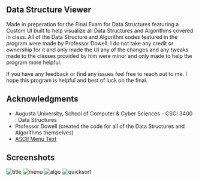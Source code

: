 ## Data Structure Viewer

Made in preperation for the Final Exam for Data Structures featuring a Custom UI built to help visualize all Data Structures
and Algorithms covered in class. All of the Data Structure and Algorithm codes featured in the program were made by Professor
Dowell. I do not take any credit or ownership for it and only made the UI any of the changes and any tweaks made to the classes 
provided by him were minor and only made to help the program more helpful. 

If you have any feedback or find any issues feel free to reach out to me. I hope this program is helpful and best of luck on
the final. 

## Acknowledgments
- Augusta University, School of Computer & Cyber Sciences - CSCI 3400 : Data Structures
- Professor Dowell (created the code for all of the Data Structures and Algorithms themselves)
- [ASCII Menu Text](https://edukits.co/text-art/)

## Screenshots
![title](https://github.com/rhawk117/Data-Structures-CSCI-3400-Exam-Prep/assets/134738730/4b82cb77-b559-4eb4-b654-006fb4c2b31a)
![menu](https://github.com/rhawk117/Data-Structures-CSCI-3400-Exam-Prep/assets/134738730/a589cf4c-2863-44eb-9bc6-2b93cade850f)
![algo](https://github.com/rhawk117/Data-Structures-CSCI-3400-Exam-Prep/assets/134738730/8090afec-5fa7-48f8-82a5-5c6989fd146e)
![quicksort](https://github.com/rhawk117/Data-Structures-CSCI-3400-Exam-Prep/assets/134738730/6389aedb-b65d-4824-b5cc-e4cf25229b7b)
